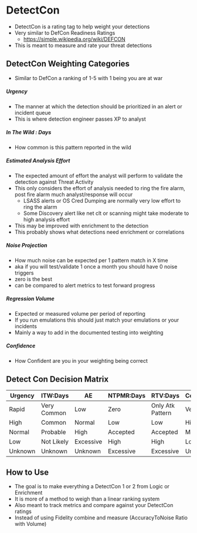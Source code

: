 # DetectCon 
- DetectCon is a rating tag to help weight your detections
- Very similar to DefCon Readiness Ratings 
  - https://simple.wikipedia.org/wiki/DEFCON
- This is meant to measure and rate your threat detections

## DetectCon Weighting Categories
- Similar to DefCon a ranking of 1-5 with 1 being you are at war 

##### Urgency 
- The manner at which the detection should be prioritized in an alert or incident queue
- This is where detection engineer passes XP to analyst 

##### In The Wild : Days 
- How common is this pattern reported in the wild

##### Estimated Analysis Effort 
- The expected amount of effort the analyst will perform to validate the detection against Threat Activity
- This only considers the effort of analysis needed to ring the fire alarm, post fire alarm much analyst/response will occur
  - LSASS alerts or OS Cred Dumping are normally very low effort to ring the alarm
  - Some Discovery alert like net clt or scanning might take moderate to high analysis effort
- This may be improved with enrichment to the detection
- This probably shows what detections need enrichment or correlations

##### Noise Projection
- How much noise can be expected per 1 pattern match in X time
- aka if you will test/validate 1 once a month you should have 0 noise triggers 
- zero is the best 
- can be compared to alert metrics to test forward progress 

##### Regression Volume 
- Expected or measured volume per period of reporting 
- If you run emulations this should just match your emulations or your incidents
- Mainly a way to add in the documented testing into weighting 

##### Confidence 
- How Confident are you in your weighting being correct


## Detect Con Decision Matrix
| Urgency | ITW:Days    | AE        | NTPMR:Days | RTV:Days         | Confidence |
|---------|-------------|-----------|------------|------------------|------------|
| Rapid   | Very Common | Low       | Zero       | Only Atk Pattern | Very High  |
| High    | Common      | Normal    | Low        | Low              | High       |
| Normal  | Probable    | High      | Accepted   | Accepted         | Moderate   |  
| Low     | Not Likely  | Excessive | High       | High             | Low        |
| Unknown | Unknown     | Unknown   | Excessive  | Excessive        | Unknown    |


## How to Use 
- The goal is to make everything a DetectCon 1 or 2 from Logic or Enrichment
- It is more of a method to weigh than a linear ranking system
- Also meant to track metrics and compare against your DetectCon ratings
- Instead of using Fidelity combine and measure (AccuracyToNoise Ratio with Volume)

